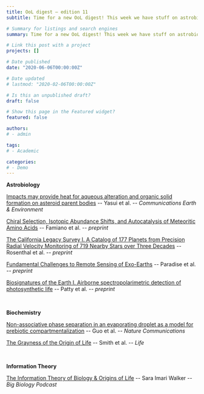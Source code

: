 ```yaml
---
title: OoL digest — edition 11
subtitle: Time for a new OoL digest! This week we have stuff on astrobiology, biochemistry and information theory. In the astrobiology department, Yasui analyzes how impact heating influences organic material formation in asteroids, Famiano suggests a model for the origin of homochirality of amino acids in meteorites, Rosenthal presents the results of the California Legacy Survey on exoplanets around FGKM stars, Paradise analyzes the correlations between simulated exoplanet atmosphere spectra and the presence of liquid water on the surface, and Patty suggests spectropolarimetry as a way to detect alien life. In biochemistry, Guo suggests liquid-liquid non-associative phase separation as a possible compartmentalization mechanism, and Smith discusses the ambiguities between the biotic and the abiotic at the origin of life. Finally, I’ve included a podcast in which Sara I. Walker discusses the information theory of the origin of life. Happy reading!

# Summary for listings and search engines
summary: Time for a new OoL digest! This week we have stuff on astrobiology, biochemistry and information theory. In the astrobiology department, Yasui analyzes how impact heating influences organic material formation in asteroids, Famiano suggests a model for the origin of homochirality of amino acids in meteorites, Rosenthal presents the results of the California Legacy Survey on exoplanets around FGKM stars, Paradise analyzes the correlations between simulated exoplanet atmosphere spectra and the presence of liquid water on the surface, and Patty suggests spectropolarimetry as a way to detect alien life. In biochemistry, Guo suggests liquid-liquid non-associative phase separation as a possible compartmentalization mechanism, and Smith discusses the ambiguities between the biotic and the abiotic at the origin of life. Finally, I’ve included a podcast in which Sara I. Walker discusses the information theory of the origin of life. Happy reading!

# Link this post with a project
projects: []

# Date published
date: "2020-06-06T00:00:00Z"

# Date updated
# lastmod: "2020-02-06T00:00:00Z"

# Is this an unpublished draft?
draft: false

# Show this page in the Featured widget?
featured: false

authors:
# - admin

tags:
# - Academic

categories:
# - Demo
---
```


**Astrobiology**

[Impacts may provide heat for aqueous alteration and organic solid formation on asteroid parent bodies](https://www.nature.com/articles/s43247-021-00159-x) -- Yasui et al. -- *Communications Earth & Environment*

[Chiral Selection, Isotopic Abundance Shifts, and Autocatalysis of Meteoritic Amino Acids](http://arxiv.org/abs/2106.01531) -- Famiano et al. -- *preprint*

[The California Legacy Survey I. A Catalog of 177 Planets from Precision Radial Velocity Monitoring of 719 Nearby Stars over Three Decades](http://arxiv.org/abs/2105.11583) -- Rosenthal et al. -- *preprint*

[Fundamental Challenges to Remote Sensing of Exo-Earths](http://arxiv.org/abs/2106.00079) -- Paradise et al. -- *preprint*

[Biosignatures of the Earth I. Airborne spectropolarimetric detection of photosynthetic life](http://arxiv.org/abs/2106.00493) -- Patty et al. -- *preprint*

<br>

**Biochemistry**

[Non-associative phase separation in an evaporating droplet as a model for prebiotic compartmentalization](https://www.nature.com/articles/s41467-021-23410-7) -- Guo et al. -- *Nature Communications*

[The Grayness of the Origin of Life](https://www.mdpi.com/2075-1729/11/6/498) -- Smith et al. -- *Life*

<br>

**Information Theory**

[The Information Theory of Biology & Origins of Life](https://www.youtube.com/watch?v=0xDZgFrhVA0) -- Sara Imari Walker -- *Big Biology Podcast*
